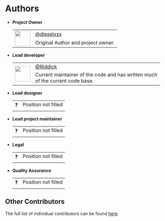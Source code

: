 # Authors

- **Project Owner**
    <table>
        <tr>
            <td rowspan="2"><img src="https://avatars.githubusercontent.com/u/56673130?v=4" height="50px" width="50px" alt=""></td>
            <td><a href="https://github.com/dieselxxx">@dieselxxx</a></td>
        </tr>
        <tr>
            <td>Original Author and project owner.</td>
        </tr>
    </table>

- **Lead developer**
    <table>
        <tr>
            <td rowspan="2"><img src="https://avatars.githubusercontent.com/u/87519338?v=4" height="50px" width="50px" alt=""></td>
            <td><a href="https://github.com/danijelgalic">@Riddick</a></td>
        </tr>
        <tr>
            <td>Current maintainer of the code and has written much of the current code base.</td>
        </tr>
    </table>

- **Lead designer**
    <table>
        <tr>
            <td rowspan="2">❓</td>
            <td>Position not filled</td>
        </tr>
        <tr>
            <td></td>
        </tr>
    </table>

- **Lead project maintainer**
    <table>
        <tr>
            <td rowspan="2">❓</td>
            <td>Position not filled</td>
        </tr>
        <tr>
            <td></td>
        </tr>
    </table>

- **Legal**
    <table>
        <tr>
            <td rowspan="2">❓</td>
            <td>Position not filled</td>
        </tr>
        <tr>
            <td></td>
        </tr>
    </table>

- **Quality Assurance**
    <table>
        <tr>
            <td rowspan="2">❓</td>
            <td>Position not filled</td>
        </tr>
        <tr>
            <td></td>
        </tr>
    </table>

## Other Contributors

The full list of individual contributors can be found [here](https://github.com/The-FireHub-Project/Skeleton/blob/master/.github/CONTRIBUTORS.md).